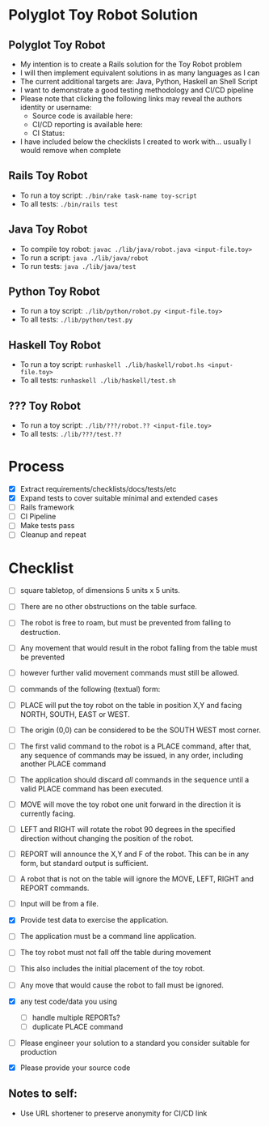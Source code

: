 # Polyglot Toy Robot Solution

## Polyglot Toy Robot
- My intention is to create a Rails solution for the Toy Robot problem
- I will then implement equivalent solutions in as many languages as I can
- The current additional targets are: Java, Python, Haskell an Shell Script
- I want to demonstrate a good testing methodology and CI/CD pipeline
- Please note that clicking the following links may reveal the authors identity or username:
  - Source code is available here:
  - CI/CD reporting is available here:
  - CI Status:
- I have included below the checklists I created to work with... usually I would remove when complete

## Rails Toy Robot
- To run a toy script: ```./bin/rake task-name toy-script```
- To all tests: ```./bin/rails test```

## Java Toy Robot
- To compile toy robot: ```javac ./lib/java/robot.java <input-file.toy>```
- To run a script: ```java ./lib/java/robot```
- To run tests: ```java ./lib/java/test```

## Python Toy Robot
- To run a toy script: ```./lib/python/robot.py <input-file.toy>```
- To all tests: ```./lib/python/test.py```

## Haskell Toy Robot
- To run a toy script: ```runhaskell ./lib/haskell/robot.hs <input-file.toy>```
- To all tests: ```runhaskell ./lib/haskell/test.sh```

## ??? Toy Robot
- To run a toy script: ```./lib/???/robot.?? <input-file.toy>```
- To all tests: ```./lib/???/test.??```

# Process
- [x] Extract requirements/checklists/docs/tests/etc
- [x] Expand tests to cover suitable minimal and extended cases
- [ ] Rails framework
- [ ] CI Pipeline
- [ ] Make tests pass
- [ ] Cleanup and repeat

# Checklist
- [ ] square tabletop, of dimensions 5 units x 5 units.
- [ ] There are no other obstructions on the table surface.
- [ ] The robot is free to roam, but must be prevented from falling to destruction.
- [ ] Any movement that would result in the robot falling from the table must be prevented
- [ ] however further valid movement commands must still be allowed.

- [ ] commands of the following (textual) form:
- [ ] PLACE will put the toy robot on the table in position X,Y and facing NORTH, SOUTH, EAST or WEST.
- [ ] The origin (0,0) can be considered to be the SOUTH WEST most corner.
- [ ] The first valid command to the robot is a PLACE command, after that, any sequence of commands may be issued, in any order, including another PLACE command
- [ ] The application should discard _all_ commands in the sequence until a valid PLACE command has been executed.
- [ ] MOVE will move the toy robot one unit forward in the direction it is currently facing.
- [ ] LEFT and RIGHT will rotate the robot 90 degrees in the specified direction without changing the position of the robot.
- [ ] REPORT will announce the X,Y and F of the robot. This can be in any form, but standard output is sufficient.

- [ ] A robot that is not on the table will ignore the MOVE, LEFT, RIGHT and REPORT commands.
- [ ] Input will be from a file.
- [x] Provide test data to exercise the application.
- [ ] The application must be a command line application.

- [ ] The toy robot must not fall off the table during movement
- [ ] This also includes the initial placement of the toy robot.
- [ ] Any move that would cause the robot to fall must be ignored.

- [x] any test code/data you using
  - [ ] handle multiple REPORTs?
  - [ ] duplicate PLACE command
- [ ] Please engineer your solution to a standard you consider suitable for production
- [x] Please provide your source code


## Notes to self:
- Use URL shortener to preserve anonymity for CI/CD link
